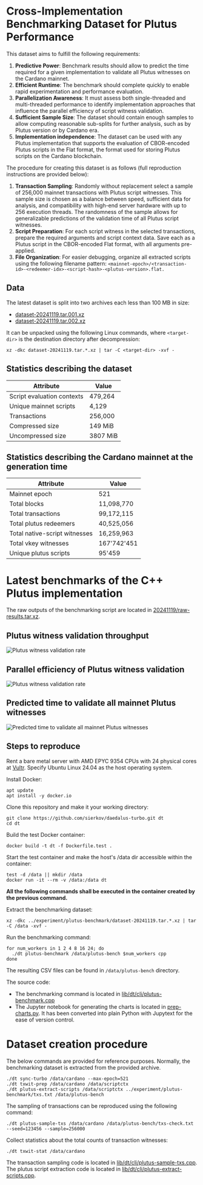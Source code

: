 # Cross-Implementation Benchmarking Dataset for Plutus Performance

This dataset aims to fulfill the following requirements:
1. **Predictive Power**: Benchmark results should allow to predict the time required for a given implementation to validate all Plutus witnesses on the Cardano mainnet.
2. **Efficient Runtime**: The benchmark should complete quickly to enable rapid experimentation and performance evaluation.
3. **Parallelization Awareness**: It must assess both single-threaded and multi-threaded performance to identify implementation approaches that influence the parallel efficiency of script witness validation.
4. **Sufficient Sample Size**: The dataset should contain enough samples to allow computing reasonable sub-splits for further analysis, such as by Plutus version or by Cardano era.
5. **Implementation independence**: The dataset can be used with any Plutus implementation that supports the evaluation of CBOR-encoded Plutus scripts in the Flat format, the format used for storing Plutus scripts on the Cardano blockchain.

The procedure for creating this dataset is as follows (full reproduction instructions are provided below):
1. **Transaction Sampling**: Randomly without replacement select a sample of 256,000 mainnet transactions with Plutus script witnesses. This sample size is chosen as a balance between speed, sufficient data for analysis, and compatibility with high-end server hardware with up to 256 execution threads. The randomness of the sample allows for generalizable predictions of the validation time of all Plutus script witnesses.
2. **Script Preparation**: For each script witness in the selected transactions, prepare the required arguments and script context data. Save each as a Plutus script in the CBOR-encoded Flat format, with all arguments pre-applied.
3. **File Organization**: For easier debugging, organize all extracted scripts using the following filename pattern: ```<mainnet-epoch>/<transaction-id>-<redeemer-idx>-<script-hash>-<plutus-version>.flat.```

## Data
The latest dataset is split into two archives each less than 100 MB in size:
 - [dataset-20241119.tar.001.xz](./dataset-20241119.tar.001.xz)
 - [dataset-20241119.tar.002.xz](./dataset-20241119.tar.002.xz)

 It can be unpacked using the following Linux commands, where ```<target-dir>``` is the destination directory after decompression:
 ```(bash)
 xz -dkc dataset-20241119.tar.*.xz | tar -C <target-dir> -xvf -
 ```

## Statistics describing the dataset
| Attribute | Value |
|-----------|-------|
| Script evaluation contexts | 479,264 |
| Unique mainnet scripts | 4,129 |
| Transactions | 256,000 |
| Compressed size | 149 MiB |
| Uncompressed size | 3807 MiB |

## Statistics describing the Cardano mainnet at the generation time
| Attribute | Value |
|-----------|-------|
| Mainnet epoch | 521 |
| Total blocks | 11,098,770 |
| Total transactions | 99,172,115 |
| Total plutus redeemers | 40,525,056 |
| Total native-script witnesses | 16,259,963 |
| Total vkey witnesses | 167'742'451 |
| Unique plutus scripts | 95'459 |

# Latest benchmarks of the C++ Plutus implementation
The raw outputs of the benchmarking script are located in [20241119/raw-results.tar.xz](./20241119/raw-results.tar.xz).

## Plutus witness validation throughput

![Plutus witness validation rate](./20241119/chart-rate.png)

## Parallel efficiency of Plutus witness validation

![Plutus witness validation rate](./20241119/chart-efficiency.png)

## Predicted time to validate all mainnet Plutus witnesses

![Predicted time to validate all mainnet Plutus witnesses](./20241119/chart-predicted-time.png)

## Steps to reproduce

Rent a bare metal server with AMD EPYC 9354 CPUs with 24 physical cores at [Vultr](https://www.vultr.com/). Specify Ubuntu Linux 24.04 as the host operating system.

Install Docker:
```
apt update
apt install -y docker.io
```

Clone this repository and make it your working directory:
```
git clone https://github.com/sierkov/daedalus-turbo.git dt
cd dt
```

Build the test Docker container:
```
docker build -t dt -f Dockerfile.test .
```

Start the test container and make the host's /data dir accessible within the container:
```
test -d /data || mkdir /data
docker run -it --rm -v /data:/data dt
```

**All the following commands shall be executed in the container created by the previous command.**

Extract the benchmarking dataset:
```
xz -dkc ../experiment/plutus-benchmark/dataset-20241119.tar.*.xz | tar -C /data -xvf -
```

Run the benchmarking command:
```(bash)
for num_workers in 1 2 4 8 16 24; do
  ./dt plutus-benchmark /data/plutus-bench $num_workers cpp
done
```
The resulting CSV files can be found in ```/data/plutus-bench``` directory.

The source code:
- The benchmarking command is located in [lib/dt/cli/plutus-benchmark.cpp](../../lib/dt/cli/plutus-benchmark.cpp)
- The Jupyter notebook for generating the charts is located in [prep-charts.py](./prep-charts.py). It has been converted into plain Python with Jupytext for the ease of version control.

# Dataset creation procedure

The below commands are provided for reference purposes. Normally, the benchmarking dataset is extracted from the provided archive.

```(bash)
./dt sync-turbo /data/cardano --max-epoch=521
./dt txwit-prep /data/cardano /data/scriptctx
./dt plutus-extract-scripts /data/scriptctx ../experiment/plutus-benchmark/txs.txt /data/plutus-bench
```

The sampling of transactions can be reproduced using the following command:
```
./dt plutus-sample-txs /data/cardano /data/plutus-bench/txs-check.txt --seed=123456 --sample=256000
```

Collect statistics about the total counts of transaction witnesses:
```(bash)
./dt txwit-stat /data/cardano
```

The transaction sampling code is located in [lib/dt/cli/plutus-sample-txs.cpp](../../lib/dt/cli/plutus-sample-txs.cpp).
The plutus script extraction code is located in [lib/dt/cli/plutus-extract-scripts.cpp](../../lib/dt/cli/plutus-extract-scripts.cpp).
